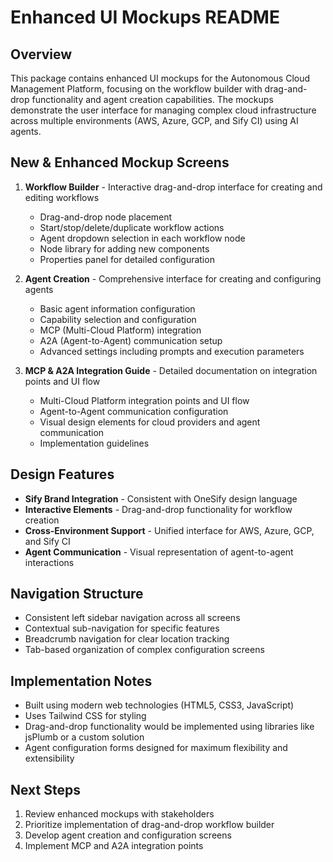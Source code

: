 # Enhanced UI Mockups README

## Overview
This package contains enhanced UI mockups for the Autonomous Cloud Management Platform, focusing on the workflow builder with drag-and-drop functionality and agent creation capabilities. The mockups demonstrate the user interface for managing complex cloud infrastructure across multiple environments (AWS, Azure, GCP, and Sify CI) using AI agents.

## New & Enhanced Mockup Screens

1. **Workflow Builder** - Interactive drag-and-drop interface for creating and editing workflows
   - Drag-and-drop node placement
   - Start/stop/delete/duplicate workflow actions
   - Agent dropdown selection in each workflow node
   - Node library for adding new components
   - Properties panel for detailed configuration

2. **Agent Creation** - Comprehensive interface for creating and configuring agents
   - Basic agent information configuration
   - Capability selection and configuration
   - MCP (Multi-Cloud Platform) integration
   - A2A (Agent-to-Agent) communication setup
   - Advanced settings including prompts and execution parameters

3. **MCP & A2A Integration Guide** - Detailed documentation on integration points and UI flow
   - Multi-Cloud Platform integration points and UI flow
   - Agent-to-Agent communication configuration
   - Visual design elements for cloud providers and agent communication
   - Implementation guidelines

## Design Features

- **Sify Brand Integration** - Consistent with OneSify design language
- **Interactive Elements** - Drag-and-drop functionality for workflow creation
- **Cross-Environment Support** - Unified interface for AWS, Azure, GCP, and Sify CI
- **Agent Communication** - Visual representation of agent-to-agent interactions

## Navigation Structure

- Consistent left sidebar navigation across all screens
- Contextual sub-navigation for specific features
- Breadcrumb navigation for clear location tracking
- Tab-based organization of complex configuration screens

## Implementation Notes

- Built using modern web technologies (HTML5, CSS3, JavaScript)
- Uses Tailwind CSS for styling
- Drag-and-drop functionality would be implemented using libraries like jsPlumb or a custom solution
- Agent configuration forms designed for maximum flexibility and extensibility

## Next Steps

1. Review enhanced mockups with stakeholders
2. Prioritize implementation of drag-and-drop workflow builder
3. Develop agent creation and configuration screens
4. Implement MCP and A2A integration points
